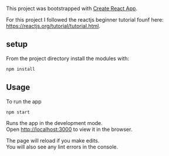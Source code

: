 This project was bootstrapped with [Create React App](https://github.com/facebook/create-react-app).

For this project I followed the reactjs beginner tutorial founf here: https://reactjs.org/tutorial/tutorial.html.

## setup


From the project directory install the modules with:

```bash
npm install
```

## Usage

To run the app

```bash
npm start
```

Runs the app in the development mode.<br />
Open [http://localhost:3000](http://localhost:3000) to view it in the browser.

The page will reload if you make edits.<br />
You will also see any lint errors in the console.



